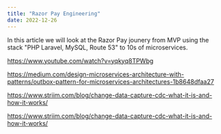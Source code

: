 ```yaml
---
title: "Razor Pay Engineering"
date: 2022-12-26
---
```


In this article we will look at the Razor Pay jounery from MVP using the stack "PHP Laravel, MySQL, Route 53" to 10s of microservices. 

https://www.youtube.com/watch?v=yqkyq8TPWbg

https://medium.com/design-microservices-architecture-with-patterns/outbox-pattern-for-microservices-architectures-1b8648dfaa27

https://www.striim.com/blog/change-data-capture-cdc-what-it-is-and-how-it-works/

https://www.striim.com/blog/change-data-capture-cdc-what-it-is-and-how-it-works/
